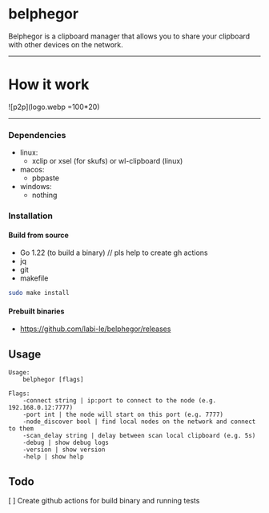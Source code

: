 # belphegor

Belphegor is a clipboard manager that allows you to share your clipboard with other devices on the network.
___

# How it work
![p2p](logo.webp =100*20)

___
### Dependencies
- linux:
    * xclip or xsel (for skufs) or wl-clipboard (linux)
- macos:
    * pbpaste
- windows:
    * nothing


### Installation
#### Build from source
- Go 1.22 (to build a binary) // pls help to create gh actions
- jq
- git
- makefile
```sh
sudo make install
```

#### Prebuilt binaries
- https://github.com/labi-le/belphegor/releases


## Usage
```
Usage:
	belphegor [flags]

Flags:
	-connect string | ip:port to connect to the node (e.g. 192.168.0.12:7777)
	-port int | the node will start on this port (e.g. 7777)
	-node_discover bool | find local nodes on the network and connect to them
	-scan_delay string | delay between scan local clipboard (e.g. 5s)
	-debug | show debug logs
	-version | show version
	-help | show help
```
## Todo
[ ] Create github actions for build binary and running tests
